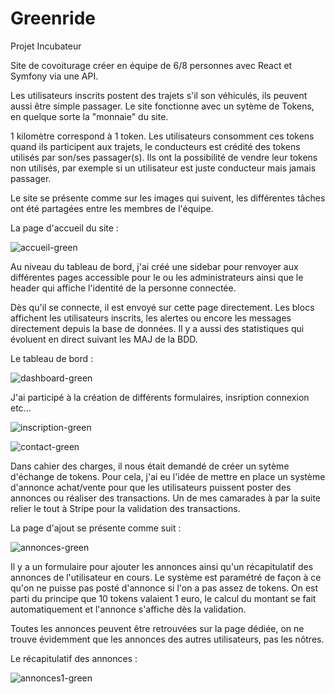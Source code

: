 # Greenride

 Projet Incubateur

 Site de covoiturage créer en équipe de 6/8 personnes avec React et Symfony via une API.
 
 Les utilisateurs inscrits postent des trajets s'il son véhiculés, ils peuvent aussi être simple passager. Le site fonctionne avec un sytème de Tokens,
 en quelque sorte la "monnaie" du site.
 
 1 kilomètre correspond à 1 token. Les utilisateurs consomment ces tokens quand ils participent aux trajets, le conducteurs est crédité des
 tokens utilisés par son/ses passager(s). Ils ont la possibilité de vendre leur tokens non utilisés, par exemple si un utilisateur est juste
 conducteur mais jamais passager.

 Le site se présente comme sur les images qui suivent, les différentes tâches ont été partagées entre les membres de l'équipe.

 La page d'accueil du site :
 
![accueil-green](https://github.com/cedric-chimot/Greenride/assets/106061524/63704da0-7e2f-4deb-a43f-5c2bd328d0ec)

Au niveau du tableau de bord, j'ai créé une sidebar pour renvoyer aux différentes pages accessible pour le ou les administrateurs ainsi que le header
qui affiche l'identité de la personne connectée.

Dès qu'il se connecte, il est envoyé sur cette page directement. Les blocs affichent les utilisateurs inscrits, les alertes ou encore les messages
directement depuis la base de données. Il y a aussi des statistiques qui évoluent en direct suivant les MAJ de la BDD.

Le tableau de bord :

![dashboard-green](https://github.com/cedric-chimot/Greenride/assets/106061524/890668d5-652e-4bc6-a573-15323bf29a55)

J'ai participé à la création de différents formulaires, insription connexion etc... 

![inscription-green](https://github.com/cedric-chimot/Greenride/assets/106061524/614693a0-e474-443e-a7b2-8986b9a37d71)

![contact-green](https://github.com/cedric-chimot/Greenride/assets/106061524/b95086af-7275-4097-9ce7-8e0cf2cc54cc)

Dans cahier des charges, il nous était demandé de créer un sytème d'échange de tokens. Pour cela, j'ai eu l'idée de mettre en place un système d'annonce achat/vente
pour que les utilisateurs puissent poster des annonces ou réaliser des transactions. Un de mes camarades à par la suite relier le tout à Stripe pour la validation
des transactions.

La page d'ajout se présente comme suit : 

![annonces-green](https://github.com/cedric-chimot/Greenride/assets/106061524/1a07fbee-3a1f-416d-8607-2b1b56a44950)

Il y a un formulaire pour ajouter les annonces ainsi qu'un récapitulatif des annonces de l'utilisateur en cours. Le système est paramétré de façon à ce qu'on
ne puisse pas posté d'annonce si l'on a pas assez de tokens. On est parti du principe que 10 tokens valaient 1 euro, le calcul du montant se fait automatiquement
et l'annonce s'affiche dès la validation.

Toutes les annonces peuvent être retrouvées sur la page dédiée, on ne trouve évidemment que les annonces des autres utilisateurs, pas les nôtres.

Le récapitulatif des annonces : 

![annonces1-green](https://github.com/cedric-chimot/Greenride/assets/106061524/a5f81542-24e5-4d39-aa8b-639164cef4a1)
